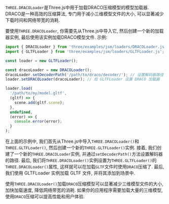 `THREE.DRACOLoader`是Three.js中用于加载DRACO压缩模型的模型加载器. DRACO是一种高效的压缩算法, 专门用于减小三维模型文件的大小, 可以显著减少下载时间和网络带宽的消耗. 

要使用`THREE.DRACOLoader`, 你需要先从Three.js中导入它, 然后创建一个新的加载器实例, 最后使用该实例加载DRACO模型文件. 
示例: 

```javascript
import { DRACOLoader } from 'three/examples/jsm/loaders/DRACOLoader.js';
import { GLTFLoader } from 'three/examples/jsm/loaders/GLTFLoader.js';

const loader = new GLTFLoader();

const dracoLoader = new DRACOLoader();
dracoLoader.setDecoderPath('/path/to/draco/decoder/'); // 设置解码器路径
loader.setDRACOLoader(dracoLoader); // 给 GLTFLoader 设置 DRACO 加载器

loader.load(
  '/path/to/my/model.gltf',
  (gltf) => {
    scene.add(gltf.scene);
  },
  undefined,
  (error) => {
    console.error(error);
  }
);
```

在上面的示例中, 我们首先从Three.js中导入`THREE.DRACOLoader()`和`THREE.GLTFLoader()`, 然后创建一个新的`THREE.GLTFLoader()`实例. 
接着, 我们创建了一个新的`THREE.DRACOLoader`实例, 并通过`setDecoderPath()`方法设置解码器的路径. 
最后, 我们将`THREE.DRACOLoader()`实例设置为`THREE.GLTFLoader()`的`THREE.DRACOLoader()`属性, 这样就可以在加载`GLTF`文件时使用`DRACO`压缩了. 
最后, 我们使用 GLTFLoader 实例加载 GLTF 文件, 并将其添加到场景中. 

使用`THREE.DRACOLoader()`加载`DRACO`压缩模型可以显著减少三维模型文件的大小, 加快加载速度, 降低网络带宽的消耗. 
如果你的应用程序需要加载大量的三维模型, 使用`DRACO`压缩可以提高性能和用户体验. 


